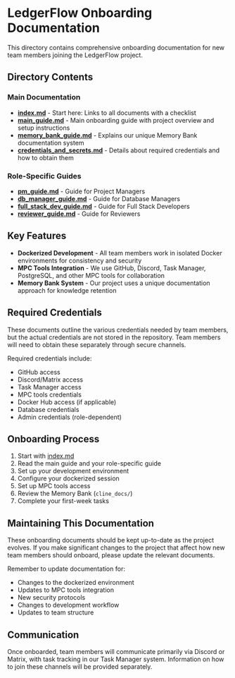 # LedgerFlow Onboarding Documentation

This directory contains comprehensive onboarding documentation for new team members joining the LedgerFlow project.

## Directory Contents

### Main Documentation

- **[index.md](index.md)** - Start here: Links to all documents with a checklist
- **[main_guide.md](main_guide.md)** - Main onboarding guide with project overview and setup instructions
- **[memory_bank_guide.md](memory_bank_guide.md)** - Explains our unique Memory Bank documentation system
- **[credentials_and_secrets.md](credentials_and_secrets.md)** - Details about required credentials and how to obtain them

### Role-Specific Guides

- **[pm_guide.md](pm_guide.md)** - Guide for Project Managers
- **[db_manager_guide.md](db_manager_guide.md)** - Guide for Database Managers
- **[full_stack_dev_guide.md](full_stack_dev_guide.md)** - Guide for Full Stack Developers
- **[reviewer_guide.md](reviewer_guide.md)** - Guide for Reviewers

## Key Features

- **Dockerized Development** - All team members work in isolated Docker environments for consistency and security
- **MPC Tools Integration** - We use GitHub, Discord, Task Manager, PostgreSQL, and other MPC tools for collaboration
- **Memory Bank System** - Our project uses a unique documentation approach for knowledge retention

## Required Credentials

These documents outline the various credentials needed by team members, but the actual credentials are not stored in the repository. Team members will need to obtain these separately through secure channels.

Required credentials include:
- GitHub access
- Discord/Matrix access
- Task Manager access
- MPC tools credentials
- Docker Hub access (if applicable)
- Database credentials
- Admin credentials (role-dependent)

## Onboarding Process

1. Start with [index.md](index.md)
2. Read the main guide and your role-specific guide
3. Set up your development environment
4. Configure your dockerized session
5. Set up MPC tools access
6. Review the Memory Bank (`cline_docs/`)
7. Complete your first-week tasks

## Maintaining This Documentation

These onboarding documents should be kept up-to-date as the project evolves. If you make significant changes to the project that affect how new team members should onboard, please update the relevant documents.

Remember to update documentation for:
- Changes to the dockerized environment
- Updates to MPC tools integration
- New security protocols
- Changes to development workflow
- Updates to team structure

## Communication

Once onboarded, team members will communicate primarily via Discord or Matrix, with task tracking in our Task Manager system. Information on how to join these channels will be provided separately. 